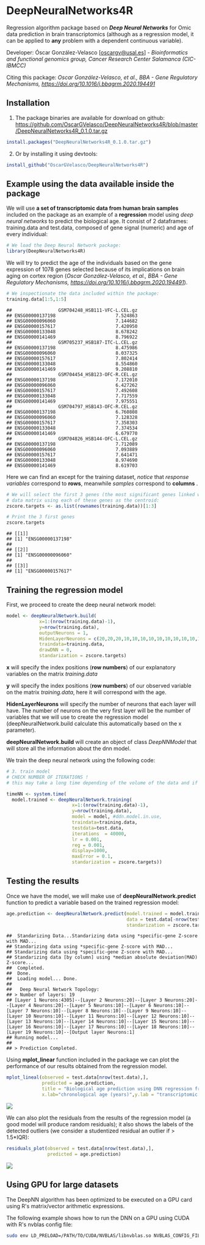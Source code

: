 DeepNeuralNetworks4R
====================

Regression algorithm package based on ***Deep Neural Networks*** for Omic data prediction in brain transcriptomics (although as a regression model, it can be applied to **any** problem with a dependent continuous variable).

Developer: Óscar González-Velasco \[<oscargv@usal.es>\] - *Bioinformatics and functional genomics group, Cancer Research Center Salamanca (CIC-IBMCC)*

Citing this package: *Oscar González-Velasco, et al., BBA - Gene Regulatory Mechanisms, <https://doi.org/10.1016/j.bbagrm.2020.194491>*

Installation
------------

1.  The package binaries are available for download on github: <https://github.com/OscarGVelasco/DeepNeuralNetworks4R/blob/master/DeepNeuralNetworks4R_0.1.0.tar.gz>

``` r
install.packages("DeepNeuralNetworks4R_0.1.0.tar.gz")
```

2.  Or by installing it using devtools:

``` r
install_github("OscarGVelasco/DeepNeuralNetworks4R")
```

Example using the data available inside the package
---------------------------------------------------

We will use **a set of transcriptomic data from human brain samples** included on the package as an example of a **regression** model using *deep neural networks* to predict the biological age. It consist of 2 dataframes: training.data and test.data, composed of gene signal (numeric) and age of every individual:

``` r
# We load the Deep Neural Network package:
library(DeepNeuralNetworks4R)
```

We will try to predict the age of the individuals based on the gene expression of 1078 genes selected because of its implications on brain aging on cortex region (*Oscar González-Velasco, et al., BBA - Gene Regulatory Mechanisms, <https://doi.org/10.1016/j.bbagrm.2020.194491>*).

``` r
# We inspectionate the data included within the package:
training.data[1:5,1:5]
```

    ##                 GSM704248_HSB111-VFC-L.CEL.gz
    ## ENSG00000137198                      7.524863
    ## ENSG00000096060                      7.144682
    ## ENSG00000157617                      7.420950
    ## ENSG00000133048                      8.678242
    ## ENSG00000141469                      8.796922
    ##                 GSM705237_HSB187-ITC-L.CEL.gz
    ## ENSG00000137198                      8.475986
    ## ENSG00000096060                      8.037325
    ## ENSG00000157617                      7.802414
    ## ENSG00000133048                      8.554860
    ## ENSG00000141469                      9.208810
    ##                 GSM704454_HSB123-OFC-R.CEL.gz
    ## ENSG00000137198                      7.172010
    ## ENSG00000096060                      6.427262
    ## ENSG00000157617                      7.492608
    ## ENSG00000133048                      7.717559
    ## ENSG00000141469                      7.975551
    ##                 GSM704797_HSB143-OFC-R.CEL.gz
    ## ENSG00000137198                      6.760808
    ## ENSG00000096060                      7.128328
    ## ENSG00000157617                      7.358303
    ## ENSG00000133048                      7.374534
    ## ENSG00000141469                      6.679770
    ##                 GSM704826_HSB144-OFC-L.CEL.gz
    ## ENSG00000137198                      7.712089
    ## ENSG00000096060                      7.093889
    ## ENSG00000157617                      7.641471
    ## ENSG00000133048                      8.974690
    ## ENSG00000141469                      8.619703

Here we can find an except for the training dataset, *notice* that *response variables* correspond to **rows**, meanwhile *samples* correspond to **columns** .

``` r
# We will select the first 3 genes (the most significant genes linked with aging) to build 3 additional
# data matrix using each of these genes as the centroid:
zscore.targets <- as.list(rownames(training.data))[1:3]

# Print the 3 first genes
zscore.targets
```

    ## [[1]]
    ## [1] "ENSG00000137198"
    ## 
    ## [[2]]
    ## [1] "ENSG00000096060"
    ## 
    ## [[3]]
    ## [1] "ENSG00000157617"


Training the regression model
-----------------------------

First, we proceed to create the deep neural network model:

``` r
model <- deepNeuralNetwork.build(
            x=1:(nrow(training.data)-1),
            y=nrow(training.data),
            outputNeurons = 1,
            HidenLayerNeurons = c(20,20,20,10,10,10,10,10,10,10,10,10,10,10,10,10,10,10),
            traindata=training.data,
            drawDNN = 0,
            standarization = zscore.targets)
```

**x** will specify the index positions (**row numbers**) of our explanatory variables on the matrix *training.data*

**y** will specify the index positions (**row numbers**) of our observed variable on the matrix *training.data*, here it will correspond with the age.

**HidenLayerNeurons** will specify the number of neurons that each layer will have. The number of neurons on the very first layer will be the number of variables that we will use to create the regression model (deepNeuralNetwork.build calculate this automatically based on the x parameter).

**deepNeuralNetwork.build** will create an object of class *DeepNNModel* that will store all the information about the dnn model.

We train the deep neural network using the following code:

``` r
# 3. train model
# CHECK NUMBER OF ITERATIONS !
# this may take a long time depending of the volume of the data and if GPU is being used or not.

timeNN <- system.time(
  model.trained <- deepNeuralNetwork.training(
                        x=1:(nrow(training.data)-1),
                        y=nrow(training.data),
                        model = model, #ddn.model.in.use,
                        traindata=training.data,
                        testdata=test.data,
                        iterations  = 40000,
                        lr = 0.001,
                        reg = 0.001,
                        display=1000,
                        maxError = 0.1,
                        standarization = zscore.targets))
```

Testing the results
-------------------

Once we have the model, we will make use of **deepNeuralNetwork.predict** function to predict a variable based on the trained regression model:

``` r
age.prediction <- deepNeuralNetwork.predict(model.trained = model.trained,
                                            data = test.data[-nrow(test.data),],
                                            standarization = zscore.targets)
```

    ##  Standarizing Data...Standarizing data using *specific-gene Z-score with MAD...
    ## Standarizing data using *specific-gene Z-score with MAD...
    ## Standarizing data using *specific-gene Z-score with MAD...
    ## Standarizing data [by column] using *median absolute deviation(MAD) Z-score...
    ##  Completed.
    ##  Done.
    ##  Loading model... Done.
    ## 
    ##   Deep Neural Network Topology:
    ## > Number of layers: 19
    ## [Layer 1 Neurons:4305]--[Layer 2 Neurons:20]--[Layer 3 Neurons:20]--[Layer 4 Neurons:20]--[Layer 5 Neurons:10]--[Layer 6 Neurons:10]--[Layer 7 Neurons:10]--[Layer 8 Neurons:10]--[Layer 9 Neurons:10]--[Layer 10 Neurons:10]--[Layer 11 Neurons:10]--[Layer 12 Neurons:10]--[Layer 13 Neurons:10]--[Layer 14 Neurons:10]--[Layer 15 Neurons:10]--[Layer 16 Neurons:10]--[Layer 17 Neurons:10]--[Layer 18 Neurons:10]--[Layer 19 Neurons:10]--[Output layer Neurons:1]
    ## Running model...
    ## 
    ## > Prediction Completed.

Using **mplot\_linear** function included in the package we can plot the performance of our results obtained from the regression model.

``` r
mplot_lineal(observed = test.data[nrow(test.data),],
             predicted = age.prediction,
             title = "Biological age prediction using DNN regression from human brain data",
             x.lab="chronological age (years)",y.lab = "transcriptomic age")
```

![](README_files/figure-markdown_github/unnamed-chunk-8-1.png)

We can also plot the residuals from the results of the regression model (a good model will produce random residuals); it also shows the labels of the detected outliers (we consider a studentized residual an outlier if &gt; 1.5\*IQR):

``` r
residuals_plot(observed = test.data[nrow(test.data),],
               predicted = age.prediction)
```

![](README_files/figure-markdown_github/unnamed-chunk-9-1.png)

Using GPU for large datasets
----------------------------

The DeepNN algorithm has been optimized to be executed on a GPU card using R's matrix/vector arithmetic expressions.

The following example shows how to run the DNN on a GPU using CUDA with R's nvblas config file:

``` bash
sudo env LD_PRELOAD=/PATH/TO/CUDA/NVBLAS/libnvblas.so NVBLAS_CONFIG_FILE=/PATH/TO/NVBLAS.CONFIG.FILE/nvblas.conf R CMD BATCH ./regression.deepNN.GPU.r /dev/tty
```
